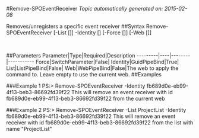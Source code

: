 #Remove-SPOEventReceiver
*Topic automatically generated on: 2015-02-08*

Removes/unregisters a specific event receiver
##Syntax
    Remove-SPOEventReceiver [-List [<ListPipeBind>]] -Identity [<GuidPipeBind>] [-Force [<SwitchParameter>]] [-Web [<WebPipeBind>]]

&nbsp;

##Parameters
Parameter|Type|Required|Description
---------|----|--------|-----------
Force|SwitchParameter|False|
Identity|GuidPipeBind|True|
List|ListPipeBind|False|
Web|WebPipeBind|False|The web to apply the command to. Leave empty to use the current web.
##Examples

###Example 1
    PS:> Remove-SPOEventReceiver -Identity fb689d0e-eb99-4f13-beb3-86692fd39f22
This will remove an event receiver with id fb689d0e-eb99-4f13-beb3-86692fd39f22 from the current web

###Example 2
    PS:> Remove-SPOEventReceiver -List ProjectList -Identity fb689d0e-eb99-4f13-beb3-86692fd39f22
This will remove an event receiver with id fb689d0e-eb99-4f13-beb3-86692fd39f22 from the list with name "ProjectList"
